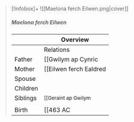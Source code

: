 > [!infobox]+
> ![[Maelona ferch Eilwen.png|cover]]
> ##### Maelona ferch Eilwen
> || Overview   |
> | ---- | ---- |
> || Relations   |
> | Father | [[Gwilym ap Cynric|Gwilym ap Cynric]] |
> | Mother | [[Eilwen ferch Ealdred|Eilwen ferch Ealdred]] |
> | Spouse |  |
> | Children| |
> | Siblings | <small>[[Geraint ap Gwilym|Geraint ap Gwilym]] (Older brother), [[Madoc ap Gwilym|Madoc ap Gwilym]] (Younger brother)</small> |
> | | |
> | Birth | [[463 AC|463 AC]] |

